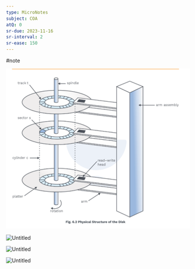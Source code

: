 ```yaml
---
type: MicroNotes
subject: COA
atQ: 0
sr-due: 2023-11-16
sr-interval: 2
sr-ease: 150
---
```

#note

![Untitled](Revision/media/Notes%20Revision/media/Untitled%203.png)

![Untitled](Untitled%201%202.png)

![Untitled](Untitled%202%202.png)

![Untitled](Untitled%203%201.png)